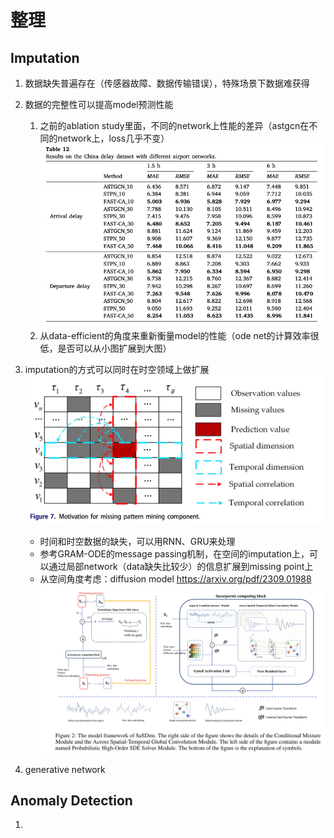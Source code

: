 # 整理

## Imputation

1. 数据缺失普遍存在（传感器故障、数据传输错误），特殊场景下数据难获得
2. 数据的完整性可以提高model预测性能
   1. 之前的ablation study里面，不同的network上性能的差异（astgcn在不同的network上，loss几乎不变）
   ![alt text](assets/Idea/image-2.png)
   2. 从data-efficient的角度来重新衡量model的性能（ode net的计算效率很低，是否可以从小图扩展到大图）
3. imputation的方式可以同时在时空领域上做扩展
    ![alt text](assets/Idea/image.png)

    - 时间和时空数据的缺失，可以用RNN、GRU来处理
    - 参考GRAM-ODE的message passing机制，在空间的imputation上，可以通过局部network（data缺失比较少）的信息扩展到missing point上
    - 从空间角度考虑：diffusion model <https://arxiv.org/pdf/2309.01988>
    ![alt text](assets/Idea/image-1.png)
4. generative network

## Anomaly Detection

1.
